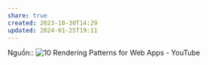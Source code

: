 ```yaml
---
share: true
created: 2023-10-30T14:29
updated: 2024-01-25T19:11
---
```

Nguồn:: ![10 Rendering Patterns for Web Apps - YouTube](https://youtu.be/Dkx5ydvtpCA?si=JTxuIyW_lFbuA4OB)